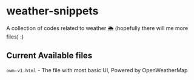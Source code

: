 # weather-snippets
A collection of codes related to weather 🌦 (hopefully there will me more files) :)
## Current Available files
`owm-v1.html` - The file with most basic UI, Powered by OpenWeatherMap